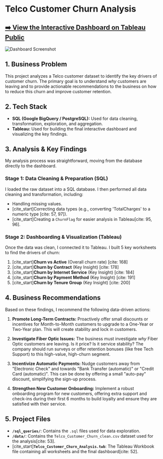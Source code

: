 # Telco Customer Churn Analysis

## [➡️ View the Interactive Dashboard on Tableau Public](https://public.tableau.com/views/Telco_Customer_Churn_Analysis_17617532658250/Dashboard1?:language=en-US&:sid=&:redirect=auth&:display_count=n&:origin=viz_share_link)

![Dashboard Screenshot](https://github.com/user-attachments/assets/926aa593-f267-49ef-8fc6-48b01974fc54)




## 1. Business Problem

This project analyzes a Telco customer dataset to identify the key drivers of customer churn. The primary goal is to understand *why* customers are leaving and to provide actionable recommendations to the business on how to reduce this churn and improve customer retention.

## 2. Tech Stack

* **SQL (Google BigQuery / PostgreSQL):** Used for data cleaning, transformation, exploration, and aggregation.
* **Tableau:** Used for building the final interactive dashboard and visualizing the key findings.

## 3. Analysis & Key Findings

My analysis process was straightforward, moving from the database directly to the dashboard.

### Stage 1: Data Cleaning & Preparation (SQL)
I loaded the raw dataset into a SQL database. I then performed all data cleaning and transformation, including:
* Handling missing values.
* [cite_start]Correcting data types (e.g., converting 'TotalCharges' to a numeric type [cite: 57, 97]).
* [cite_start]Creating a `ChurnFlag` for easier analysis in Tableau[cite: 95, 96].

### Stage 2: Dashboarding & Visualization (Tableau)
Once the data was clean, I connected it to Tableau. I built 5 key worksheets to find the drivers of churn:
1.  [cite_start]**Churn vs Active** (Overall churn rate) [cite: 168]
2.  [cite_start]**Churn by Contract** (Key Insight) [cite: 178]
3.  [cite_start]**Churn by Internet Service** (Key Insight) [cite: 184]
4.  [cite_start]**Churn by Payment Method** (Key Insight) [cite: 191]
5.  [cite_start]**Churn by Tenure Group** (Key Insight) [cite: 200]

## 4. Business Recommendations

Based on these findings, I recommend the following data-driven actions:

1.  **Promote Long-Term Contracts:** Proactively offer small discounts or incentives for Month-to-Month customers to upgrade to a One-Year or Two-Year plan. This will create stability and lock in customers.

2.  **Investigate Fiber Optic Issues:** The business must investigate *why* Fiber Optic customers are leaving. Is it price? Is it service stability? The company should run surveys or offer retention bonuses (like free Tech Support) to this high-value, high-churn segment.

3.  **Incentivize Automatic Payments:** Nudge customers away from "Electronic Check" and towards "Bank Transfer (automatic)" or "Credit Card (automatic)". This can be done by offering a small "auto-pay" discount, simplifying the sign-up process.

4.  **Strengthen New Customer Onboarding:** Implement a robust onboarding program for new customers, offering extra support and check-ins during their first 6 months to build loyalty and ensure they are satisfied with their service.

## 5. Project Files

* **`/sql_queries/`**: Contains the `.sql` files used for data exploration.
* **`/data/`**: Contains the `Telco_Customer_Churn_clean.csv` dataset used for the analysis[cite: 53].
* [cite_start]**`Telco_Customer_Churn_Analysis.twb`**: The Tableau Workbook file containing all worksheets and the final dashboard[cite: 52].
